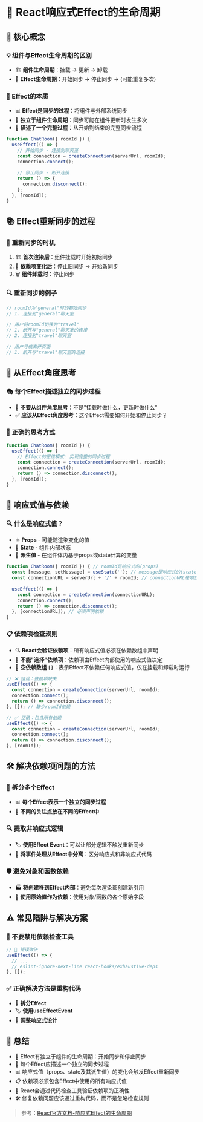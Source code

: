 # 🔄 React响应式Effect的生命周期

## 🌟 核心概念

### 💡 组件与Effect生命周期的区别
- 🏗️ **组件生命周期**：挂载 → 更新 → 卸载
- 🔄 **Effect生命周期**：开始同步 → 停止同步 → (可能重复多次)

### 🎯 Effect的本质
- 📊 **Effect是同步的过程**：将组件与外部系统同步
- 🔁 **独立于组件生命周期**：同步可能在组件更新时发生多次
- 🧩 **描述了一个完整过程**：从开始到结束的完整同步流程

```jsx
function ChatRoom({ roomId }) {
  useEffect(() => {
    // 开始同步 - 连接到聊天室
    const connection = createConnection(serverUrl, roomId);
    connection.connect();
    
    // 停止同步 - 断开连接
    return () => {
      connection.disconnect();
    };
  }, [roomId]);
}
```

## 📚 Effect重新同步的过程

### 🔄 重新同步的时机
1. 🏗️ **首次渲染后**：组件挂载时开始初始同步
2. 🔄 **依赖项变化后**：停止旧同步 → 开始新同步
3. 🗑️ **组件卸载时**：停止同步

### 🔍 重新同步的例子

```jsx
// roomId为"general"时的初始同步
// 1. 连接到"general"聊天室

// 用户将roomId切换为"travel"
// 1. 断开与"general"聊天室的连接
// 2. 连接到"travel"聊天室

// 用户导航离开页面
// 1. 断开与"travel"聊天室的连接
```

## 🧐 从Effect角度思考

### 🎭 每个Effect描述独立的同步过程
- 🔁 **不要从组件角度思考**：不是"挂载时做什么，更新时做什么"
- ✅ **应该从Effect角度思考**：这个Effect需要如何开始和停止同步？

### 📝 正确的思考方式
```jsx
function ChatRoom({ roomId }) {
  useEffect(() => {
    // Effect的思维模式: 实现完整的同步过程
    const connection = createConnection(serverUrl, roomId);
    connection.connect();
    return () => connection.disconnect();
  }, [roomId]);
}
```

## 🧪 响应式值与依赖

### 🔍 什么是响应式值？
- ⚛️ **Props** - 可能随渲染变化的值
- 💾 **State** - 组件内部状态
- 🧮 **派生值** - 在组件体内基于props或state计算的变量

```jsx
function ChatRoom({ roomId }) { // roomId是响应式的(props)
  const [message, setMessage] = useState(''); // message是响应式的(state)
  const connectionURL = serverUrl + '/' + roomId; // connectionURL是响应式的(派生值)
  
  useEffect(() => {
    const connection = createConnection(connectionURL);
    connection.connect();
    return () => connection.disconnect();
  }, [connectionURL]); // 必须声明依赖
}
```

### 📋 依赖项检查规则

- 🔍 **React会验证依赖项**：所有响应式值必须在依赖数组中声明
- 🚨 **不能"选择"依赖项**：依赖项由Effect内部使用的响应式值决定
- 🧹 **空依赖数组 `[]`**：表示Effect不依赖任何响应式值，仅在挂载和卸载时运行

```jsx
// ❌ 错误：依赖项缺失
useEffect(() => {
  const connection = createConnection(serverUrl, roomId);
  connection.connect();
  return () => connection.disconnect();
}, []); // 缺少roomId依赖

// ✅ 正确：包含所有依赖
useEffect(() => {
  const connection = createConnection(serverUrl, roomId);
  connection.connect();
  return () => connection.disconnect();
}, [roomId]);
```

## 🛠️ 解决依赖项问题的方法

### 🧩 拆分多个Effect
- 📊 **每个Effect表示一个独立的同步过程**
- 🔀 **不同的关注点放在不同的Effect中**

### 🔍 提取非响应式逻辑
- 🏷️ **使用Effect Event**：可以让部分逻辑不触发重新同步
- 📡 **将事件处理从Effect中分离**：区分响应式和非响应式代码

### 🛡️ 避免对象和函数依赖
- 🏭 **将创建移到Effect内部**：避免每次渲染都创建新引用
- 🧮 **使用原始值作为依赖**：使用对象/函数的各个原始字段

## ⚠️ 常见陷阱与解决方案

### 🚫 不要禁用依赖检查工具
```jsx
// 🔴 错误做法
useEffect(() => {
  // ...
  // eslint-ignore-next-line react-hooks/exhaustive-deps
}, []);
```

### ✅ 正确解决方法是重构代码
- 🧩 **拆分Effect**
- 🏷️ **使用useEffectEvent**
- 🧪 **调整响应式设计**

## 📝 总结

- 🔄 Effect有独立于组件的生命周期：开始同步和停止同步
- 🧩 每个Effect应描述一个独立的同步过程
- 📊 响应式值（props、state及其派生值）的变化会触发Effect重新同步
- 📋 依赖项必须包含Effect中使用的所有响应式值
- 🧠 React会通过代码检查工具验证依赖项的正确性
- 🛠️ 修复依赖问题应该通过重构代码，而不是忽略检查规则

> 参考：[React官方文档-响应式Effect的生命周期](https://zh-hans.react.dev/learn/lifecycle-of-reactive-effects) 